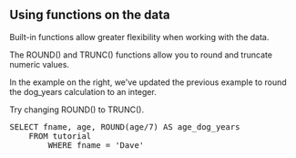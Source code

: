## Using functions on the data

Built-in functions allow greater flexibility when working with the
data.

The ROUND() and TRUNC() functions allow you to round and truncate
numeric values.

In the example on the right, we've updated the previous example to
round the dog_years calculation to an integer.

Try changing ROUND() to TRUNC().

<pre id="example">
SELECT fname, age, ROUND(age/7) AS age_dog_years 
    FROM tutorial 
        WHERE fname = 'Dave'
</pre>